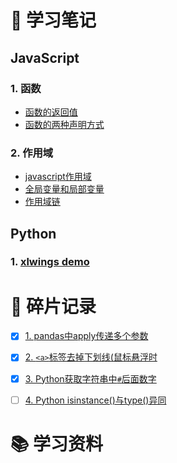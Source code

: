# :notebook_with_decorative_cover: 学习笔记
## JavaScript
### 1. 函数
- [函数的返回值](https://github.com/BellaZZZZZ/haizhetang.github.io/blob/main/notes/javascript-pink/%E5%87%BD%E6%95%B0.md#%E5%87%BD%E6%95%B0%E7%9A%84%E8%BF%94%E5%9B%9E%E5%80%BC)
- [函数的两种声明方式](https://github.com/BellaZZZZZ/haizhetang.github.io/blob/main/notes/javascript-pink/%E5%87%BD%E6%95%B0.md#%E5%87%BD%E6%95%B0%E7%9A%84%E4%B8%A4%E7%A7%8D%E5%A3%B0%E6%98%8E%E6%96%B9%E5%BC%8F)
### 2. 作用域
- [javascript作用域](https://github.com/BellaZZZZZ/haizhetang.github.io/blob/main/notes/javascript-pink/%E4%BD%9C%E7%94%A8%E5%9F%9F.md#javascript%E4%BD%9C%E7%94%A8%E5%9F%9F)
- [全局变量和局部变量](https://github.com/BellaZZZZZ/haizhetang.github.io/blob/main/notes/javascript-pink/%E4%BD%9C%E7%94%A8%E5%9F%9F.md#%E5%85%A8%E5%B1%80%E5%8F%98%E9%87%8F%E5%92%8C%E5%B1%80%E9%83%A8%E5%8F%98%E9%87%8F)
- [作用域链](https://github.com/BellaZZZZZ/haizhetang.github.io/blob/main/notes/javascript-pink/%E4%BD%9C%E7%94%A8%E5%9F%9F.md#%E4%BD%9C%E7%94%A8%E5%9F%9F%E9%93%BE)
## Python
### 1. [xlwings demo](https://github.com/BellaZZZZZ/xlwings-demo)

# :memo: 碎片记录
- [x] [1. pandas中apply传递多个参数](https://github.com/BellaZZZZZ/haizhetang.github.io/issues/1)
- [x] [2. `<a>`标签去掉下划线(鼠标悬浮时](https://github.com/BellaZZZZZ/haizhetang.github.io/issues/2)
- [x] [3. Python获取字符串中`#`后面数字](https://github.com/BellaZZZZZ/haizhetang.github.io/issues/3)
- [ ] [4. Python isinstance()与type()异同](https://github.com/BellaZZZZZ/haizhetang.github.io/issues/4)


# :books: 学习资料
